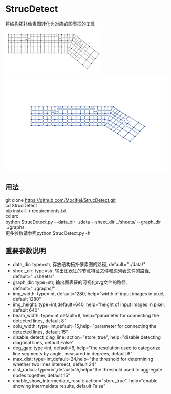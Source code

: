 # StrucDetect
将结构拓扑像素图转化为对应的图表征的工具  
<img src="assets/18-struc.png" alt="结构拓扑像素图" width="300" height="150">
<img src="assets/18-struc.svg" alt="结构拓扑图表征" width="600" height="300">
## 用法
git clone https://github.com/Mocifiel/StrucDetect.git  
cd StrucDetect  
pip install -r requirements.txt  
cd src  
python StrucDetect.py --data_dir ../data --sheet_dir ../sheets/ --graph_dir ../graphs  
更多参数请参照python StrucDetect.py -h  

## 重要参数说明
- data_dir: type=str, 存放结构拓扑像素图的路径, default="../data/"
- sheet_dir: type=str, 输出图表征的节点特征文件和边列表文件的路径, default="../sheets/"
- graph_dir: type=str, 输出图表征的可视化svg文件的路径, default="../graphs/"
- img_width: type=int, default=1280, help="width of input images in pixel, default 1280"
- img_height: type=int,default=640,  help="height of input images in pixel, default 640"
- beam_width: type=int,default=8, help="parameter for connecting the detected lines, default 8"
- colu_width: type=int,default=15,help="parameter for connecting the detected lines, default 15"
- disable_detect_diag_line: action="store_true", help="disable detecting diagonal lines, default False"
- deg_gap: type=int, default=6, help="the resolution used to categorize line segments by angle, measured in degrees, default 6"
- max_dist: type=int,default=24,help="the threshold for determining whether two lines intersect, default 24"
- clst_radius: type=int,default=15,help="the threshold used to aggregate nodes together, default 15"
- enable_show_intermediate_result: action="store_true", help="enable showing intermeidate results, default False"





